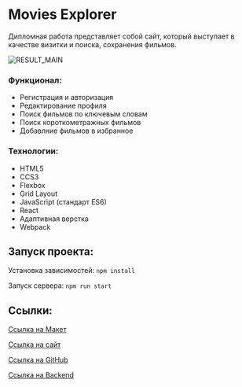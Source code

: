 # Movies Explorer

Дипломная работа представляет собой сайт, который выступает в качестве визитки и поиска, сохранения фильмов.

![RESULT_MAIN](https://github.com/wakeuphaku/movies-explorer-frontend/assets/125159427/dd51efa0-11a0-427a-b471-5331bc3c48d5)

### Функционал:
+ Регистрация и авторизация
+ Редактирование профиля
+ Поиск фильмов по ключевым словам
+ Поиск короткометражных фильмов
+ Добавлние фильмов в избранное

### Технологии:
+ HTML5
+ CCS3
+ Flexbox
+ Grid Layout
+ JavaScript (стандарт ES6)
+ React
+ Адаптивная верстка
+ Webpack

## Запуск проекта:
Установка зависимостей: `npm install`

Запуск сервера: `npm run start`

## Ссылки:
[Ссылка на Макет](https://www.figma.com/file/6FMWkB94wE7KTkcCgUXtnC/%D0%94%D0%B8%D0%BF%D0%BB%D0%BE%D0%BC%D0%BD%D1%8B%D0%B9-%D0%BF%D1%80%D0%BE%D0%B5%D0%BA%D1%82?type=design&node-id=1%3A3524&mode=dev)

[Ссылка на сайт](https://diplom.haku.nomoredomainsmonster.ru/)

[Ссылка на GitHub](https://github.com/wakeuphaku/movies-explorer-frontend/)

[Ссылка на Backend](https://github.com/wakeuphaku/movies-explorer-api)

